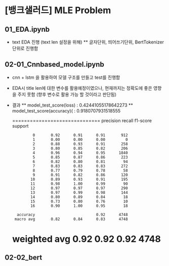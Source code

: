 # [뱅크샐러드] MLE Problem

## 01_EDA.ipynb
* text EDA 진행 (text len 설정을 위해)
** 글자단위, 띄어쓰기단위, BertTokenizer 단위로 진행함

## 02-01_Cnnbased_model.ipynb
* cnn + lstm 을 활용하여 모델 구조를 만들고 test를 진행함
* EDA시 title len에 대한 변수를 활용예정이였으나, 현재까지는 정확도에 좋은 영향을 주지 못함
  (향후 변수로 활용 가능 할 것이라고 판단됨)
* 결과
** model_test_score(loss) : 0.42441055178642273
** model_test_score(accuracy)( : 0.9180707931518555
    
    ==============================
                  precision    recall  f1-score   support

               0       0.92      0.91      0.91       912
               1       0.00      0.00      0.00         0
               2       0.88      0.93      0.91       258
               3       0.80      0.85      0.82       206
               4       0.96      0.94      0.95      1840
               5       0.85      0.87      0.86       223
               6       0.82      0.80      0.81        94
               7       0.83      0.83      0.83       272
               8       0.77      0.79      0.78        58
               9       0.91      0.82      0.86       120
              10       0.89      0.93      0.91       195
              11       0.98      1.00      0.99        90
              12       0.97      0.97      0.97       290
              13       0.97      0.99      0.98       144
              14       0.80      0.89      0.84        18
              15       0.73      0.80      0.76        10
              16       0.90      1.00      0.95        18

        accuracy                           0.92      4748
       macro avg       0.82      0.84      0.83      4748
    weighted avg       0.92      0.92      0.92      4748
    ==============================
    
## 02-02_bert
